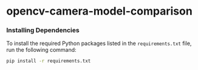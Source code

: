 # opencv-camera-model-comparison

### Installing Dependencies

To install the required Python packages listed in the `requirements.txt` file, run the following command:

```bash
pip install -r requirements.txt
